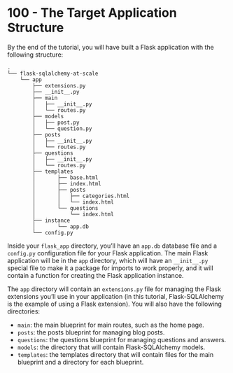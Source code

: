 # 100 - The Target Application Structure

By the end of the tutorial, you will have built a Flask application with the following structure:

```
.
└── flask-sqlalchemy-at-scale
    └── app
        ├── extensions.py
        ├── __init__.py
        ├── main
        │   ├── __init__.py
        │   └── routes.py
        ├── models
        │   ├── post.py
        │   └── question.py
        ├── posts
        │   ├── __init__.py
        │   └── routes.py
        ├── questions
        │   ├── __init__.py
        │   └── routes.py
        ├── templates
        │       ├── base.html
        │       ├── index.html
        │       ├── posts
        │       │   ├── categories.html
        │       │   └── index.html
        │       └── questions
        │           └── index.html
        ├── instance
        │       └── app.db
        └── config.py
```

Inside your ```flask_app``` directory, you’ll have an ```app.db``` database file and a ```config.py``` configuration file for your Flask application. The main Flask application will be in the ```app``` directory, which will have an ```__init__.py``` special file to make it a package for imports to work properly, and it will contain a function for creating the Flask application instance.

The ```app``` directory will contain an ```extensions.py``` file for managing the Flask extensions you’ll use in your application (in this tutorial, Flask-SQLAlchemy is the example of using a Flask extension). You will also have the following directories:

- ```main```: the main blueprint for main routes, such as the home page.
- ```posts```: the posts blueprint for managing blog posts.
- ```questions```: the questions blueprint for managing questions and answers.
- ```models```: the directory that will contain Flask-SQLAlchemy models.
- ```templates```: the templates directory that will contain files for the main blueprint and a directory for each blueprint.